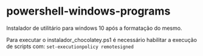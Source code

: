 # powershell-windows-programs
Instalador de utilitário para windows 10 após a formatação do mesmo.

Para executar o instalador_chocolatey.ps1 é necessário habilitar a execução de scripts com: ```set-executionpolicy remotesigned``` 